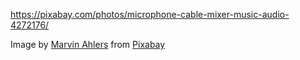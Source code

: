 https://pixabay.com/photos/microphone-cable-mixer-music-audio-4272176/

Image by <a href="https://pixabay.com/users/marvin_ahlers-12768274/?utm_source=link-attribution&amp;utm_medium=referral&amp;utm_campaign=image&amp;utm_content=4272176">Marvin Ahlers</a> from <a href="https://pixabay.com/?utm_source=link-attribution&amp;utm_medium=referral&amp;utm_campaign=image&amp;utm_content=4272176">Pixabay</a>